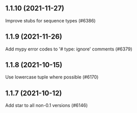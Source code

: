 ## 1.1.10 (2021-11-27)

Improve stubs for sequence types (#6386)

## 1.1.9 (2021-11-26)

Add mypy error codes to '# type: ignore' comments (#6379)

## 1.1.8 (2021-10-15)

Use lowercase tuple where possible (#6170)

## 1.1.7 (2021-10-12)

Add star to all non-0.1 versions (#6146)

